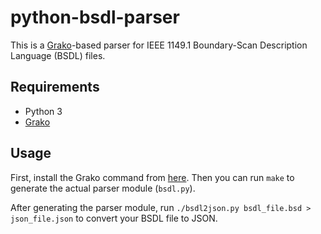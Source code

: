 # python-bsdl-parser

This is a [Grako][Grako]-based parser for IEEE 1149.1 Boundary-Scan Description
Language (BSDL) files.

## Requirements

* Python 3
* [Grako][Grako]

## Usage

First, install the Grako command from [here][Grako]. Then you can run `make` to
generate the actual parser module (`bsdl.py`).

After generating the parser module, run
`./bsdl2json.py bsdl_file.bsd > json_file.json` to convert your BSDL file to
JSON.


[Grako]: https://pypi.python.org/pypi/grako
